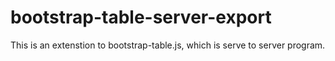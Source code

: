 # bootstrap-table-server-export
This is an extenstion to bootstrap-table.js, which is serve to server program.
